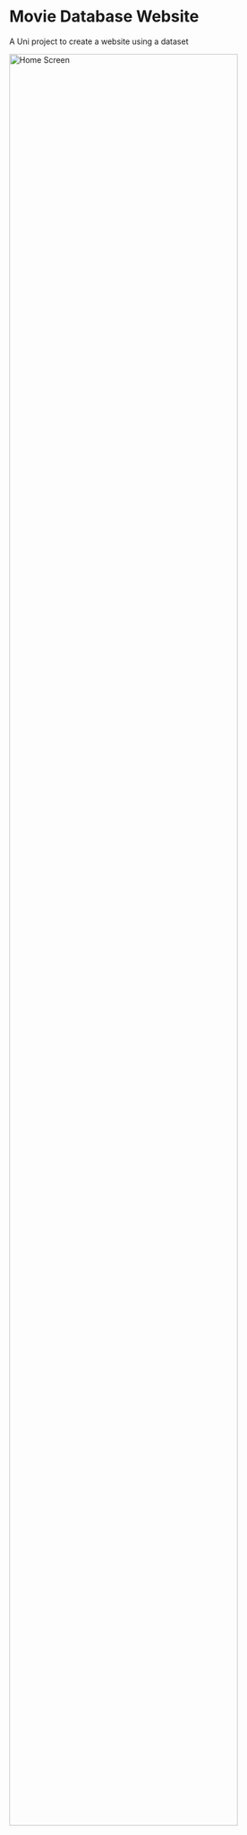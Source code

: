 # Movie Database Website

A Uni project to create a website using a dataset 

<img src="imgs/homepage.png" width="90%" height="90%" title="Home Screen">


